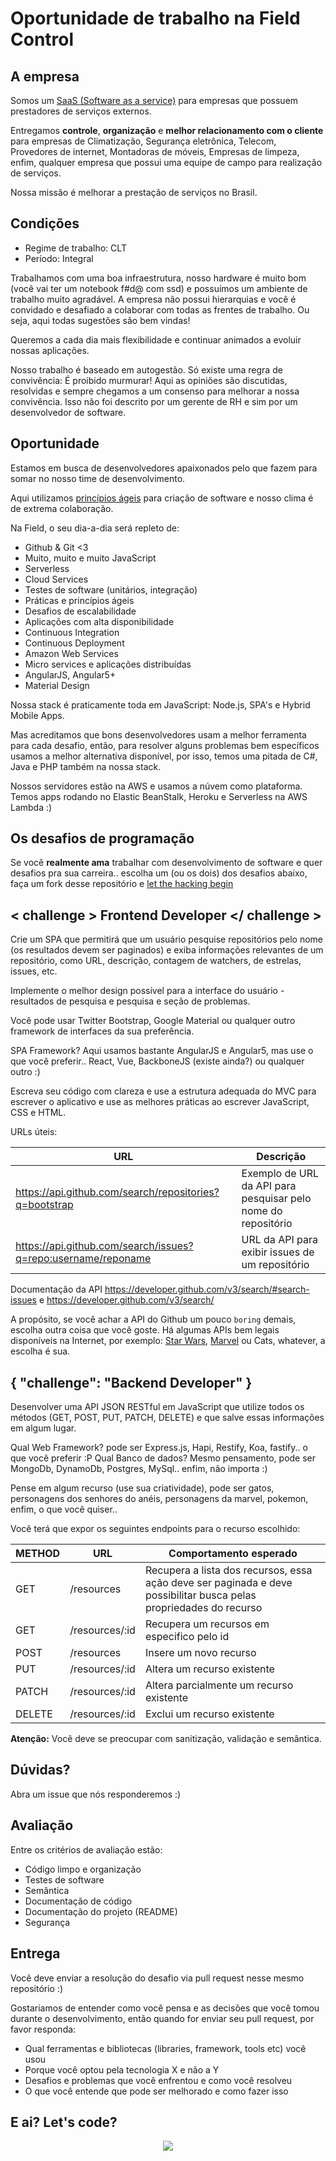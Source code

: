 Oportunidade de trabalho na Field Control
===========================================

A empresa
----------

Somos um [SaaS (Software as a service)](https://pt.wikipedia.org/wiki/Software_como_servi%C3%A7o) para empresas que possuem prestadores de serviços externos. 

Entregamos **controle**, **organização** e **melhor relacionamento com o cliente** para empresas de Climatização, Segurança eletrônica, Telecom, Provedores de internet, Montadoras de móveis, Empresas de limpeza, enfim, qualquer empresa que possui uma equipe de campo para realização de serviços.

Nossa missão é melhorar a prestação de serviços no Brasil.

Condições
----------
- Regime de trabalho: CLT
- Período: Integral

Trabalhamos com uma boa infraestrutura, nosso hardware é muito bom (você vai ter um notebook f#d@ com ssd) e possuímos um ambiente de trabalho muito agradável. A empresa não possui hierarquias e você é convidado e desafiado a colaborar com todas as frentes de trabalho. Ou seja, aqui todas sugestões são bem vindas!

Queremos a cada dia mais flexibilidade e continuar animados a evoluir nossas aplicações.

Nosso trabalho é baseado em autogestão. Só existe uma regra de convivência: É proibido murmurar! Aqui as opiniões são discutidas, resolvidas e sempre chegamos a um consenso para melhorar a nossa convivência. Isso não foi descrito por um gerente de RH e sim por um desenvolvedor de software.

Oportunidade
----------

Estamos em busca de desenvolvedores apaixonados pelo que fazem para somar no nosso time de desenvolvimento.

Aqui utilizamos [princípios ágeis](http://www.manifestoagil.com.br/) para criação de software e nosso clima é de extrema colaboração. 

Na Field, o seu dia-a-dia será repleto de:

- Github & Git <3
- Muito, muito e muito JavaScript 
- Serverless
- Cloud Services
- Testes de software (unitários, integração)
- Práticas e princípios ágeis 
- Desafios de escalabilidade
- Aplicações com alta disponibilidade
- Continuous Integration
- Continuous Deployment
- Amazon Web Services
- Micro services e aplicações distribuídas
- AngularJS, Angular5+
- Material Design

Nossa stack é praticamente toda em JavaScript: Node.js, SPA's e Hybrid Mobile Apps.

Mas acreditamos que bons desenvolvedores usam a melhor ferramenta para cada desafio, então, para resolver alguns problemas bem específicos usamos a melhor alternativa disponível, por isso, temos uma pitada de C#, Java e PHP também na nossa stack.

Nossos servidores estão na AWS e usamos a núvem como plataforma. Temos apps rodando no Elastic BeanStalk, Heroku e Serverless na AWS Lambda :)

Os desafios de programação
----------

Se você **realmente ama** trabalhar com desenvolvimento de software e quer desafios pra sua carreira.. escolha um (ou os dois) dos desafios abaixo, faça um fork desse repositório e [let the hacking begin](https://www.youtube.com/watch?v=Dvrdxn0kHL8)

< challenge > Frontend Developer </ challenge >
----------

Crie um SPA que permitirá que um usuário pesquise repositórios pelo nome (os resultados devem ser paginados) e exiba informações relevantes de um repositório, como URL, descrição, contagem de watchers, de estrelas, issues, etc.

Implemente o melhor design possível para a interface do usuário - resultados de pesquisa e pesquisa e seção de problemas.

Você pode usar Twitter Bootstrap, Google Material ou qualquer outro framework de interfaces da sua preferência.

SPA Framework? Aqui usamos bastante AngularJS e Angular5, mas use o que você preferir.. React, Vue, BackboneJS (existe ainda?) ou qualquer outro :)

Escreva seu código com clareza e use a estrutura adequada do MVC para escrever o aplicativo e use as melhores práticas ao escrever JavaScript, CSS e HTML.

URLs úteis:

|  URL  | Descrição      
|--------|                                  --- |            
| https://api.github.com/search/repositories?q=bootstrap | Exemplo de URL da API para pesquisar pelo nome do repositório  |
| https://api.github.com/search/issues?q=repo:username/reponame |  URL da API para exibir issues de um repositório  |

Documentação da API https://developer.github.com/v3/search/#search-issues e https://developer.github.com/v3/search/

A propósito, se você achar a API do Github um pouco `boring` demais, escolha outra coisa que você goste. 
Há algumas APIs bem legais disponíveis na Internet, por exemplo: [Star Wars](https://swapi.co), [Marvel](https://developer.marvel.com) ou Cats, whatever, a escolha é sua.

{ "challenge": "Backend Developer" }
----------

Desenvolver uma API JSON RESTful em JavaScript que utilize todos os métodos (GET, POST, PUT, PATCH, DELETE) e que salve essas informações em algum lugar.

Qual Web Framework? pode ser Express.js, Hapi, Restify, Koa, fastify.. o que você preferir :P
Qual Banco de dados? Mesmo pensamento, pode ser MongoDb, DynamoDb, Postgres, MySql.. enfim, não importa :)

Pense em algum recurso (use sua criatividade), pode ser gatos, personagens dos senhores do anéis, personagens da marvel, pokemon, enfim, o que você quiser..

Você terá que expor os seguintes endpoints para o recurso escolhido:

| METHOD | URL  | Comportamento esperado                               | 
|--------| ---  |                                                  --- |
| GET    | /resources     | Recupera a lista dos recursos, essa ação deve ser paginada e deve possibilitar busca pelas propriedades do recurso | 
| GET    | /resources/:id | Recupera um recursos em especifico pelo id | 
| POST   | /resources     | Insere um novo recurso                     | 
| PUT    | /resources/:id | Altera um recurso existente                | 
| PATCH  | /resources/:id | Altera parcialmente um recurso existente   | 
| DELETE | /resources/:id | Exclui um recurso existente                | 

 **Atenção:**
 Você deve se preocupar com sanitização, validação e semântica. 

Dúvidas?
----------
Abra um issue que nós responderemos :)

Avaliação
----------

Entre os critérios de avaliação estão:

- Código limpo e organização
- Testes de software
- Semântica
- Documentação de código
- Documentação do projeto (README)
- Segurança

Entrega
----------

Você deve enviar a resolução do desafio via pull request nesse mesmo repositório :)

Gostariamos de entender como você pensa e as decisões que você tomou durante o desenvolvimento, então quando for enviar seu pull request, por favor responda:

- Qual ferramentas e bibliotecas (libraries, framework, tools etc) você usou
- Porque você optou pela tecnologia X e não a Y
- Desafios e problemas que você enfrentou e como você resolveu
- O que você entende que pode ser melhorado e como fazer isso

E ai? Let's code?
----------

<p align="center">
  <img src="https://raw.githubusercontent.com/FieldControl/valinor/master/cat.gif">
</p>
